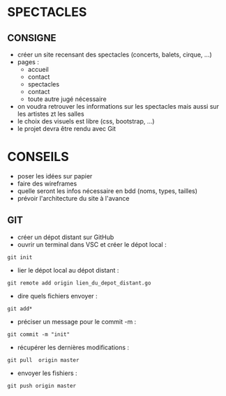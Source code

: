 # SPECTACLES

## CONSIGNE

- créer un site recensant des spectacles (concerts, balets, cirque, ...)
- pages :
   - accueil
   - contact
   - spectacles
   - contact
   - toute autre jugé nécessaire
- on voudra retrouver les informations sur les spectacles mais aussi sur les artistes zt les salles
- le choix des visuels est libre (css, bootstrap, ...)
- le projet devra être rendu avec Git


# CONSEILS

- poser les idées sur papier
- faire des wireframes
- quelle seront les infos nécessaire en bdd (noms, types, tailles)
- prévoir l'architecture du site à l'avance

## GIT

- créer un dépot distant sur GitHub
- ouvrir un terminal dans VSC et créer le dépot local :
```
git init
```
- lier le dépot local au dépot distant :
```
git remote add origin lien_du_depot_distant.go
```
- dire quels fichiers envoyer :
```
git add*
```
- préciser un message pour le commit -m :
```
git commit -m "init"
```
- récupérer les dernières modifications :
```
git pull  origin master
```
- envoyer les fishiers :
```
git push origin master
```
